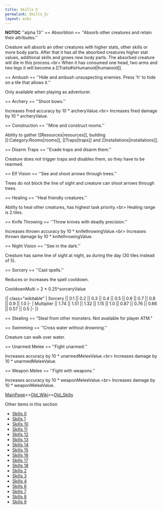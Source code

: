 ```yaml
---
title: Skills 5
permalink: Skills_5/
layout: wiki
---
```

__NOTOC__
''alpha 13''
== Absorbtion ==
''Absorb other creatures and retain their attributes.''

Creature will absorb an other creatures with higher stats, other skills or more body parts. 
After that it has all the absorbed creatures higher stat values, additional skills and grows new body parts.
The absorbed creature will die in this process.&lt;br&gt;
When it has consumed one head, two arms and two legs it will become a [[Traits#isHumanoid|humanoid]].

== Ambush ==
''Hide and ambush unsuspecting enemies. Press 'h' to hide on a tile that allows it.''

Only available when playing as adventurer.

== Archery ==
''Shoot bows.''

Increases fired accuracy by 10 * archeryValue.&lt;br&gt;
Increases fired damage by 10 * archeryValue.

== Construction ==
''Mine and construct rooms.''

Ability to gather [[Resources|resources]], building [[:Category:Rooms|rooms]], [[Traps|traps]] and [[Installations|installations]].

== Disarm Traps ==
''Evade traps and disarm them.''

Creature does not trigger traps and disables them, so they have to be rearmed.

== Elf Vision ==
''See and shoot arrows through trees.''

Trees do not block the line of sight and creature can shoot arrows through trees.

== Healing ==
''Heal friendly creatures.''

Ability to heal other creatures, has highest task priority.&lt;br&gt;
Healing range is 2 tiles.

== Knife Throwing ==
''Throw knives with deadly precision.''

Increases thrown accuracy by 10 * knifethrowingValue.&lt;br&gt;
Increases thrown damage by 10 * knifethrowingValue.

== Night Vision ==
''See in the dark.''

Creature has same line of sight at night, as during the day (30 tiles instead of 5).

== Sorcery ==
''Cast spells.''

Reduces or increases the spell cooldown.

CooldownMulti = 2 * 0.25^sorceryValue

{| class=&quot;wikitable&quot;
| Sorcery || 0.1 || 0.2 || 0.3 || 0.4 || 0.5 || 0.6 || 0.7 || 0.8 || 0.9 || 1.0
|-
| Multiplier || 1.74 || 1.51 || 1.32 || 1.15 || 1.0 || 0.87 || 0.76 || 0.66 || 0.57 || 0.5
|-
|}

== Stealing ==
&quot;Steal from other monsters. Not available for player ATM.&quot;

== Swimming ==
''Cross water without drowning.''

Creature can walk over water.

== Unarmed Melee ==
''Fight unarmed.''

Increases accuracy by 10 * unarmedMeleeValue.&lt;br&gt;
Increases damage by 10 * unarmedMeleeValue.

== Weapon Melee ==
''Fight with weapons.''

Increases accuracy by 10 * weaponMeleeValue.&lt;br&gt;
Increases damage by 10 * weaponMeleeValue.

[MainPage](/keeperrl_wiki/ "wikilink")>>[Old_Wiki](/keeperrl_wiki/Old_Wiki "wikilink")>>[Old_Skills](/keeperrl_wiki/Old_Skills "wikilink")

Other items in this section
-    [Skills 0](/keeperrl_wiki/Skills_0 "wikilink")
-    [Skills 1](/keeperrl_wiki/Skills_1 "wikilink")
-    [Skills 10](/keeperrl_wiki/Skills_10 "wikilink")
-    [Skills 11](/keeperrl_wiki/Skills_11 "wikilink")
-    [Skills 12](/keeperrl_wiki/Skills_12 "wikilink")
-    [Skills 13](/keeperrl_wiki/Skills_13 "wikilink")
-    [Skills 14](/keeperrl_wiki/Skills_14 "wikilink")
-    [Skills 15](/keeperrl_wiki/Skills_15 "wikilink")
-    [Skills 16](/keeperrl_wiki/Skills_16 "wikilink")
-    [Skills 17](/keeperrl_wiki/Skills_17 "wikilink")
-    [Skills 18](/keeperrl_wiki/Skills_18 "wikilink")
-    [Skills 2](/keeperrl_wiki/Skills_2 "wikilink")
-    [Skills 3](/keeperrl_wiki/Skills_3 "wikilink")
-    [Skills 4](/keeperrl_wiki/Skills_4 "wikilink")
-    [Skills 6](/keeperrl_wiki/Skills_6 "wikilink")
-    [Skills 7](/keeperrl_wiki/Skills_7 "wikilink")
-    [Skills 8](/keeperrl_wiki/Skills_8 "wikilink")
-    [Skills 9](/keeperrl_wiki/Skills_9 "wikilink")
